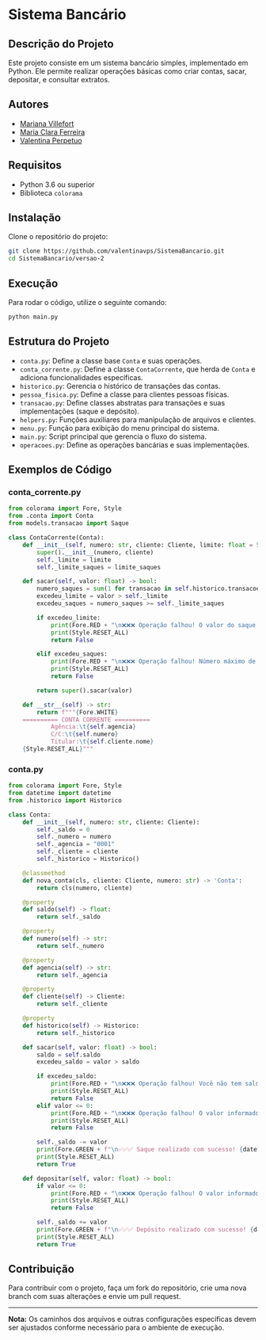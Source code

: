 # Sistema Bancário

## Descrição do Projeto

Este projeto consiste em um sistema bancário simples, implementado em Python. Ele permite realizar operações básicas como criar contas, sacar, depositar, e consultar extratos.

## Autores

- [Mariana Villefort](https://github.com/MarianaVRabelo)
- [Maria Clara Ferreira](https://github.com/mariacferreirab)
- [Valentina Perpetuo](https://github.com/valentinavps)

## Requisitos

- Python 3.6 ou superior
- Biblioteca `colorama`

## Instalação

Clone o repositório do projeto:
```bash
git clone https://github.com/valentinavps/SistemaBancario.git
cd SistemaBancario/versao-2
```

## Execução

Para rodar o código, utilize o seguinte comando:
```bash
python main.py
```

## Estrutura do Projeto

- `conta.py`: Define a classe base `Conta` e suas operações.
- `conta_corrente.py`: Define a classe `ContaCorrente`, que herda de `Conta` e adiciona funcionalidades específicas.
- `historico.py`: Gerencia o histórico de transações das contas.
- `pessoa_fisica.py`: Define a classe para clientes pessoas físicas.
- `transacao.py`: Define classes abstratas para transações e suas implementações (saque e depósito).
- `helpers.py`: Funções auxiliares para manipulação de arquivos e clientes.
- `menu.py`: Função para exibição do menu principal do sistema.
- `main.py`: Script principal que gerencia o fluxo do sistema.
- `operacoes.py`: Define as operações bancárias e suas implementações.

## Exemplos de Código

### conta_corrente.py

```python
from colorama import Fore, Style
from .conta import Conta
from models.transacao import Saque

class ContaCorrente(Conta):
    def __init__(self, numero: str, cliente: Cliente, limite: float = 500, limite_saques: int = 3):
        super().__init__(numero, cliente)
        self._limite = limite
        self._limite_saques = limite_saques

    def sacar(self, valor: float) -> bool:
        numero_saques = sum(1 for transacao in self.historico.transacoes if transacao["tipo"] == Saque.__name__)
        excedeu_limite = valor > self._limite
        excedeu_saques = numero_saques >= self._limite_saques

        if excedeu_limite:
            print(Fore.RED + "\n❌❌❌ Operação falhou! O valor do saque excede o limite. ❌❌❌")
            print(Style.RESET_ALL)
            return False

        elif excedeu_saques:
            print(Fore.RED + "\n❌❌❌ Operação falhou! Número máximo de saques excedido. ❌❌❌")
            print(Style.RESET_ALL)
            return False

        return super().sacar(valor)

    def __str__(self) -> str:
        return f"""{Fore.WHITE}
    ========== CONTA CORRENTE ==========
            Agência:\t{self.agencia}
            C/C:\t{self.numero}
            Titular:\t{self.cliente.nome}
    {Style.RESET_ALL}"""
```

### conta.py

```python
from colorama import Fore, Style
from datetime import datetime
from .historico import Historico

class Conta:
    def __init__(self, numero: str, cliente: Cliente):
        self._saldo = 0
        self._numero = numero
        self._agencia = "0001"
        self._cliente = cliente
        self._historico = Historico()

    @classmethod
    def nova_conta(cls, cliente: Cliente, numero: str) -> 'Conta':
        return cls(numero, cliente)

    @property
    def saldo(self) -> float:
        return self._saldo

    @property
    def numero(self) -> str:
        return self._numero

    @property
    def agencia(self) -> str:
        return self._agencia

    @property
    def cliente(self) -> Cliente:
        return self._cliente

    @property
    def historico(self) -> Historico:
        return self._historico

    def sacar(self, valor: float) -> bool:
        saldo = self.saldo
        excedeu_saldo = valor > saldo

        if excedeu_saldo:
            print(Fore.RED + "\n❌❌❌ Operação falhou! Você não tem saldo suficiente. ❌❌❌")
            print(Style.RESET_ALL)
            return False
        elif valor <= 0:
            print(Fore.RED + "\n❌❌❌ Operação falhou! O valor informado é inválido. ❌❌❌")
            print(Style.RESET_ALL)
            return False

        self._saldo -= valor
        print(Fore.GREEN + f"\n✅✅✅ Saque realizado com sucesso! {datetime.now().strftime('%d-%m-%Y %H:%M:%S')} ✅✅✅")
        print(Style.RESET_ALL)
        return True

    def depositar(self, valor: float) -> bool:
        if valor <= 0:
            print(Fore.RED + "\n❌❌❌ Operação falhou! O valor informado é inválido. ❌❌❌")
            print(Style.RESET_ALL)
            return False

        self._saldo += valor
        print(Fore.GREEN + f"\n✅✅✅ Depósito realizado com sucesso! {datetime.now().strftime('%d-%m-%Y %H:%M:%S')} ✅✅✅")
        print(Style.RESET_ALL)
        return True
```

## Contribuição

Para contribuir com o projeto, faça um fork do repositório, crie uma nova branch com suas alterações e envie um pull request.


---

**Nota:** Os caminhos dos arquivos e outras configurações específicas devem ser ajustados conforme necessário para o ambiente de execução.
